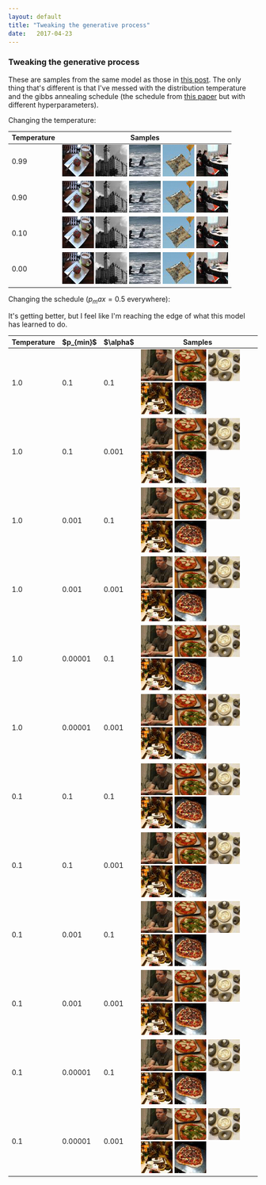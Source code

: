 ```yaml
---
layout: default
title: "Tweaking the generative process"
date:   2017-04-23
---
```


### Tweaking the generative process

These are samples from the same model as those in [this post](https://cooijmanstim.github.io/2017/04/21/more-contiguous-masking-results/). The only thing that's different is that I've messed with the distribution temperature and the gibbs annealing schedule (the schedule from [this paper](https://arxiv.org/abs/1409.0585) but with different hyperparameters).

Changing the temperature:

<table>
<thead>
<th>Temperature</th>
<th>Samples</th>
</thead>
<tbody>

<tr><td>0.99</td><td>
<img src="/assets/images/sample_2017-04-23/sample_emd2_deepish_contiguish_pmin0.0001_T0.99_independent_gibbs_2017-04-22T16:10:26.661541_T0.99/4.gif">
<img src="/assets/images/sample_2017-04-23/sample_emd2_deepish_contiguish_pmin0.0001_T0.99_independent_gibbs_2017-04-22T16:10:26.661541_T0.99/0.gif">
<img src="/assets/images/sample_2017-04-23/sample_emd2_deepish_contiguish_pmin0.0001_T0.99_independent_gibbs_2017-04-22T16:10:26.661541_T0.99/2.gif">
<img src="/assets/images/sample_2017-04-23/sample_emd2_deepish_contiguish_pmin0.0001_T0.99_independent_gibbs_2017-04-22T16:10:26.661541_T0.99/1.gif">
<img src="/assets/images/sample_2017-04-23/sample_emd2_deepish_contiguish_pmin0.0001_T0.99_independent_gibbs_2017-04-22T16:10:26.661541_T0.99/3.gif">
</td></tr>

<tr><td>0.90</td><td>
<img src="/assets/images/sample_2017-04-23/sample_emd2_deepish_contiguish_pmin0.0001_T0.9_independent_gibbs_2017-04-22T21:59:21.354625_T0.9/4.gif">
<img src="/assets/images/sample_2017-04-23/sample_emd2_deepish_contiguish_pmin0.0001_T0.9_independent_gibbs_2017-04-22T21:59:21.354625_T0.9/0.gif">
<img src="/assets/images/sample_2017-04-23/sample_emd2_deepish_contiguish_pmin0.0001_T0.9_independent_gibbs_2017-04-22T21:59:21.354625_T0.9/2.gif">
<img src="/assets/images/sample_2017-04-23/sample_emd2_deepish_contiguish_pmin0.0001_T0.9_independent_gibbs_2017-04-22T21:59:21.354625_T0.9/1.gif">
<img src="/assets/images/sample_2017-04-23/sample_emd2_deepish_contiguish_pmin0.0001_T0.9_independent_gibbs_2017-04-22T21:59:21.354625_T0.9/3.gif">
</td></tr>

<tr><td>0.10</td><td>
<img src="/assets/images/sample_2017-04-23/sample_emd2_deepish_contiguish_pmin0.0001_T0.1_independent_gibbs_2017-04-23T03:47:09.335287_T0.1/4.gif">
<img src="/assets/images/sample_2017-04-23/sample_emd2_deepish_contiguish_pmin0.0001_T0.1_independent_gibbs_2017-04-23T03:47:09.335287_T0.1/0.gif">
<img src="/assets/images/sample_2017-04-23/sample_emd2_deepish_contiguish_pmin0.0001_T0.1_independent_gibbs_2017-04-23T03:47:09.335287_T0.1/2.gif">
<img src="/assets/images/sample_2017-04-23/sample_emd2_deepish_contiguish_pmin0.0001_T0.1_independent_gibbs_2017-04-23T03:47:09.335287_T0.1/1.gif">
<img src="/assets/images/sample_2017-04-23/sample_emd2_deepish_contiguish_pmin0.0001_T0.1_independent_gibbs_2017-04-23T03:47:09.335287_T0.1/3.gif">
</td></tr>

<tr><td>0.00</td><td>
<img src="/assets/images/sample_2017-04-23/sample_emd2_deepish_contiguish_pmin0.0001_T0_independent_gibbs_2017-04-26T05:47:24.008595_T0.0/4.gif">
<img src="/assets/images/sample_2017-04-23/sample_emd2_deepish_contiguish_pmin0.0001_T0_independent_gibbs_2017-04-26T05:47:24.008595_T0.0/0.gif">
<img src="/assets/images/sample_2017-04-23/sample_emd2_deepish_contiguish_pmin0.0001_T0_independent_gibbs_2017-04-26T05:47:24.008595_T0.0/2.gif">
<img src="/assets/images/sample_2017-04-23/sample_emd2_deepish_contiguish_pmin0.0001_T0_independent_gibbs_2017-04-26T05:47:24.008595_T0.0/1.gif">
<img src="/assets/images/sample_2017-04-23/sample_emd2_deepish_contiguish_pmin0.0001_T0_independent_gibbs_2017-04-26T05:47:24.008595_T0.0/3.gif">
</td></tr>

</tbody>
</table>

Changing the schedule ($p_max = 0.5$ everywhere):

<table>
<thead>
<th>Temperature</th>
<th>$p_{min}$</th>
<th>$\alpha$</th>
<th>Samples</th>
</thead>
<tbody>

<tr><td>1.0</td><td>0.1</td><td>0.1</td><td>
<img src="/assets/images/sample_2017-04-23/sample_emd2_deepish_contiguish_independent_gibbs_2017-04-27T06:17:38.057296_T1.0_yao0.100000,0.500000,0.100000/4.gif">
<img src="/assets/images/sample_2017-04-23/sample_emd2_deepish_contiguish_independent_gibbs_2017-04-27T06:17:38.057296_T1.0_yao0.100000,0.500000,0.100000/0.gif">
<img src="/assets/images/sample_2017-04-23/sample_emd2_deepish_contiguish_independent_gibbs_2017-04-27T06:17:38.057296_T1.0_yao0.100000,0.500000,0.100000/2.gif">
<img src="/assets/images/sample_2017-04-23/sample_emd2_deepish_contiguish_independent_gibbs_2017-04-27T06:17:38.057296_T1.0_yao0.100000,0.500000,0.100000/1.gif">
<img src="/assets/images/sample_2017-04-23/sample_emd2_deepish_contiguish_independent_gibbs_2017-04-27T06:17:38.057296_T1.0_yao0.100000,0.500000,0.100000/3.gif">
</td></tr>

<tr><td>1.0</td><td>0.1</td><td>0.001</td><td>
<img src="/assets/images/sample_2017-04-23/sample_emd2_deepish_contiguish_independent_gibbs_2017-04-27T07:33:14.725483_T1.0_yao0.100000,0.500000,0.001000/4.gif">
<img src="/assets/images/sample_2017-04-23/sample_emd2_deepish_contiguish_independent_gibbs_2017-04-27T07:33:14.725483_T1.0_yao0.100000,0.500000,0.001000/0.gif">
<img src="/assets/images/sample_2017-04-23/sample_emd2_deepish_contiguish_independent_gibbs_2017-04-27T07:33:14.725483_T1.0_yao0.100000,0.500000,0.001000/2.gif">
<img src="/assets/images/sample_2017-04-23/sample_emd2_deepish_contiguish_independent_gibbs_2017-04-27T07:33:14.725483_T1.0_yao0.100000,0.500000,0.001000/1.gif">
<img src="/assets/images/sample_2017-04-23/sample_emd2_deepish_contiguish_independent_gibbs_2017-04-27T07:33:14.725483_T1.0_yao0.100000,0.500000,0.001000/3.gif">
</td></tr>

<tr><td>1.0</td><td>0.001</td><td>0.1</td><td>
<img src="/assets/images/sample_2017-04-23/sample_emd2_deepish_contiguish_independent_gibbs_2017-04-27T08:48:21.753076_T1.0_yao0.001000,0.500000,0.100000/4.gif">
<img src="/assets/images/sample_2017-04-23/sample_emd2_deepish_contiguish_independent_gibbs_2017-04-27T08:48:21.753076_T1.0_yao0.001000,0.500000,0.100000/0.gif">
<img src="/assets/images/sample_2017-04-23/sample_emd2_deepish_contiguish_independent_gibbs_2017-04-27T08:48:21.753076_T1.0_yao0.001000,0.500000,0.100000/2.gif">
<img src="/assets/images/sample_2017-04-23/sample_emd2_deepish_contiguish_independent_gibbs_2017-04-27T08:48:21.753076_T1.0_yao0.001000,0.500000,0.100000/1.gif">
<img src="/assets/images/sample_2017-04-23/sample_emd2_deepish_contiguish_independent_gibbs_2017-04-27T08:48:21.753076_T1.0_yao0.001000,0.500000,0.100000/3.gif">
</td></tr>

<tr><td>1.0</td><td>0.001</td><td>0.001</td><td>
<img src="/assets/images/sample_2017-04-23/sample_emd2_deepish_contiguish_independent_gibbs_2017-04-27T10:03:36.678420_T1.0_yao0.001000,0.500000,0.001000/4.gif">
<img src="/assets/images/sample_2017-04-23/sample_emd2_deepish_contiguish_independent_gibbs_2017-04-27T10:03:36.678420_T1.0_yao0.001000,0.500000,0.001000/0.gif">
<img src="/assets/images/sample_2017-04-23/sample_emd2_deepish_contiguish_independent_gibbs_2017-04-27T10:03:36.678420_T1.0_yao0.001000,0.500000,0.001000/2.gif">
<img src="/assets/images/sample_2017-04-23/sample_emd2_deepish_contiguish_independent_gibbs_2017-04-27T10:03:36.678420_T1.0_yao0.001000,0.500000,0.001000/1.gif">
<img src="/assets/images/sample_2017-04-23/sample_emd2_deepish_contiguish_independent_gibbs_2017-04-27T10:03:36.678420_T1.0_yao0.001000,0.500000,0.001000/3.gif">
</td></tr>

<tr><td>1.0</td><td>0.00001</td><td>0.1</td><td>
<img src="/assets/images/sample_2017-04-23/sample_emd2_deepish_contiguish_independent_gibbs_2017-04-27T11:19:26.772963_T1.0_yao0.000010,0.500000,0.100000/4.gif">
<img src="/assets/images/sample_2017-04-23/sample_emd2_deepish_contiguish_independent_gibbs_2017-04-27T11:19:26.772963_T1.0_yao0.000010,0.500000,0.100000/0.gif">
<img src="/assets/images/sample_2017-04-23/sample_emd2_deepish_contiguish_independent_gibbs_2017-04-27T11:19:26.772963_T1.0_yao0.000010,0.500000,0.100000/2.gif">
<img src="/assets/images/sample_2017-04-23/sample_emd2_deepish_contiguish_independent_gibbs_2017-04-27T11:19:26.772963_T1.0_yao0.000010,0.500000,0.100000/1.gif">
<img src="/assets/images/sample_2017-04-23/sample_emd2_deepish_contiguish_independent_gibbs_2017-04-27T11:19:26.772963_T1.0_yao0.000010,0.500000,0.100000/3.gif">
</td></tr>

<tr><td>1.0</td><td>0.00001</td><td>0.001</td><td>
<img src="/assets/images/sample_2017-04-23/sample_emd2_deepish_contiguish_independent_gibbs_2017-04-27T12:34:30.923041_T1.0_yao0.000010,0.500000,0.001000/4.gif">
<img src="/assets/images/sample_2017-04-23/sample_emd2_deepish_contiguish_independent_gibbs_2017-04-27T12:34:30.923041_T1.0_yao0.000010,0.500000,0.001000/0.gif">
<img src="/assets/images/sample_2017-04-23/sample_emd2_deepish_contiguish_independent_gibbs_2017-04-27T12:34:30.923041_T1.0_yao0.000010,0.500000,0.001000/2.gif">
<img src="/assets/images/sample_2017-04-23/sample_emd2_deepish_contiguish_independent_gibbs_2017-04-27T12:34:30.923041_T1.0_yao0.000010,0.500000,0.001000/1.gif">
<img src="/assets/images/sample_2017-04-23/sample_emd2_deepish_contiguish_independent_gibbs_2017-04-27T12:34:30.923041_T1.0_yao0.000010,0.500000,0.001000/3.gif">
</td></tr>



<tr><td>0.1</td><td>0.1</td><td>0.1</td><td>
<img src="/assets/images/sample_2017-04-23/sample_emd2_deepish_contiguish_independent_gibbs_2017-04-27T13:50:07.698572_T0.1_yao0.100000,0.500000,0.100000/4.gif">
<img src="/assets/images/sample_2017-04-23/sample_emd2_deepish_contiguish_independent_gibbs_2017-04-27T13:50:07.698572_T0.1_yao0.100000,0.500000,0.100000/0.gif">
<img src="/assets/images/sample_2017-04-23/sample_emd2_deepish_contiguish_independent_gibbs_2017-04-27T13:50:07.698572_T0.1_yao0.100000,0.500000,0.100000/2.gif">
<img src="/assets/images/sample_2017-04-23/sample_emd2_deepish_contiguish_independent_gibbs_2017-04-27T13:50:07.698572_T0.1_yao0.100000,0.500000,0.100000/1.gif">
<img src="/assets/images/sample_2017-04-23/sample_emd2_deepish_contiguish_independent_gibbs_2017-04-27T13:50:07.698572_T0.1_yao0.100000,0.500000,0.100000/3.gif">
</td></tr>

<tr><td>0.1</td><td>0.1</td><td>0.001</td><td>
<img src="/assets/images/sample_2017-04-23/sample_emd2_deepish_contiguish_independent_gibbs_2017-04-27T19:40:31.060057_T0.1_yao0.100000,0.500000,0.001000/4.gif">
<img src="/assets/images/sample_2017-04-23/sample_emd2_deepish_contiguish_independent_gibbs_2017-04-27T19:40:31.060057_T0.1_yao0.100000,0.500000,0.001000/0.gif">
<img src="/assets/images/sample_2017-04-23/sample_emd2_deepish_contiguish_independent_gibbs_2017-04-27T19:40:31.060057_T0.1_yao0.100000,0.500000,0.001000/2.gif">
<img src="/assets/images/sample_2017-04-23/sample_emd2_deepish_contiguish_independent_gibbs_2017-04-27T19:40:31.060057_T0.1_yao0.100000,0.500000,0.001000/1.gif">
<img src="/assets/images/sample_2017-04-23/sample_emd2_deepish_contiguish_independent_gibbs_2017-04-27T19:40:31.060057_T0.1_yao0.100000,0.500000,0.001000/3.gif">
</td></tr>

<tr><td>0.1</td><td>0.001</td><td>0.1</td><td>
<img src="/assets/images/sample_2017-04-23/sample_emd2_deepish_contiguish_independent_gibbs_2017-04-28T12:08:57.900827_T0.1_yao0.001000,0.500000,0.100000/4.gif">
<img src="/assets/images/sample_2017-04-23/sample_emd2_deepish_contiguish_independent_gibbs_2017-04-28T12:08:57.900827_T0.1_yao0.001000,0.500000,0.100000/0.gif">
<img src="/assets/images/sample_2017-04-23/sample_emd2_deepish_contiguish_independent_gibbs_2017-04-28T12:08:57.900827_T0.1_yao0.001000,0.500000,0.100000/2.gif">
<img src="/assets/images/sample_2017-04-23/sample_emd2_deepish_contiguish_independent_gibbs_2017-04-28T12:08:57.900827_T0.1_yao0.001000,0.500000,0.100000/1.gif">
<img src="/assets/images/sample_2017-04-23/sample_emd2_deepish_contiguish_independent_gibbs_2017-04-28T12:08:57.900827_T0.1_yao0.001000,0.500000,0.100000/3.gif">
</td></tr>

<tr><td>0.1</td><td>0.001</td><td>0.001</td><td>
<img src="/assets/images/sample_2017-04-23/sample_emd2_deepish_contiguish_independent_gibbs_2017-04-28T15:05:48.312154_T0.1_yao0.001000,0.500000,0.001000/4.gif">
<img src="/assets/images/sample_2017-04-23/sample_emd2_deepish_contiguish_independent_gibbs_2017-04-28T15:05:48.312154_T0.1_yao0.001000,0.500000,0.001000/0.gif">
<img src="/assets/images/sample_2017-04-23/sample_emd2_deepish_contiguish_independent_gibbs_2017-04-28T15:05:48.312154_T0.1_yao0.001000,0.500000,0.001000/2.gif">
<img src="/assets/images/sample_2017-04-23/sample_emd2_deepish_contiguish_independent_gibbs_2017-04-28T15:05:48.312154_T0.1_yao0.001000,0.500000,0.001000/1.gif">
<img src="/assets/images/sample_2017-04-23/sample_emd2_deepish_contiguish_independent_gibbs_2017-04-28T15:05:48.312154_T0.1_yao0.001000,0.500000,0.001000/3.gif">
</td></tr>

<tr><td>0.1</td><td>0.00001</td><td>0.1</td><td>
<img src="/assets/images/sample_2017-04-23/sample_emd2_deepish_contiguish_independent_gibbs_2017-04-28T18:01:29.001650_T0.1_yao0.000010,0.500000,0.100000/4.gif">
<img src="/assets/images/sample_2017-04-23/sample_emd2_deepish_contiguish_independent_gibbs_2017-04-28T18:01:29.001650_T0.1_yao0.000010,0.500000,0.100000/0.gif">
<img src="/assets/images/sample_2017-04-23/sample_emd2_deepish_contiguish_independent_gibbs_2017-04-28T18:01:29.001650_T0.1_yao0.000010,0.500000,0.100000/2.gif">
<img src="/assets/images/sample_2017-04-23/sample_emd2_deepish_contiguish_independent_gibbs_2017-04-28T18:01:29.001650_T0.1_yao0.000010,0.500000,0.100000/1.gif">
<img src="/assets/images/sample_2017-04-23/sample_emd2_deepish_contiguish_independent_gibbs_2017-04-28T18:01:29.001650_T0.1_yao0.000010,0.500000,0.100000/3.gif">
</td></tr>

<tr><td>0.1</td><td>0.00001</td><td>0.001</td><td>
<img src="/assets/images/sample_2017-04-23/sample_emd2_deepish_contiguish_independent_gibbs_2017-04-28T20:58:28.633670_T0.1_yao0.000010,0.500000,0.001000/4.gif">
<img src="/assets/images/sample_2017-04-23/sample_emd2_deepish_contiguish_independent_gibbs_2017-04-28T20:58:28.633670_T0.1_yao0.000010,0.500000,0.001000/0.gif">
<img src="/assets/images/sample_2017-04-23/sample_emd2_deepish_contiguish_independent_gibbs_2017-04-28T20:58:28.633670_T0.1_yao0.000010,0.500000,0.001000/2.gif">
<img src="/assets/images/sample_2017-04-23/sample_emd2_deepish_contiguish_independent_gibbs_2017-04-28T20:58:28.633670_T0.1_yao0.000010,0.500000,0.001000/1.gif">
<img src="/assets/images/sample_2017-04-23/sample_emd2_deepish_contiguish_independent_gibbs_2017-04-28T20:58:28.633670_T0.1_yao0.000010,0.500000,0.001000/3.gif">
</td></tr>

It's getting better, but I feel like I'm reaching the edge of what this model has learned to do.

</tbody>
</table>
